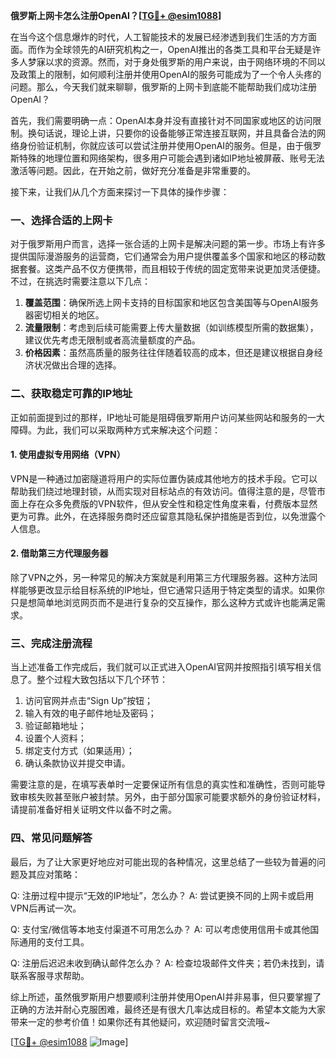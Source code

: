 **俄罗斯上网卡怎么注册OpenAI？[[TG💪+ @esim1088](https://t.me/s/esim1088)]**

在当今这个信息爆炸的时代，人工智能技术的发展已经渗透到我们生活的方方面面。而作为全球领先的AI研究机构之一，OpenAI推出的各类工具和平台无疑是许多人梦寐以求的资源。然而，对于身处俄罗斯的用户来说，由于网络环境的不同以及政策上的限制，如何顺利注册并使用OpenAI的服务可能成为了一个令人头疼的问题。那么，今天我们就来聊聊，俄罗斯的上网卡到底能不能帮助我们成功注册OpenAI？

首先，我们需要明确一点：OpenAI本身并没有直接针对不同国家或地区的访问限制。换句话说，理论上讲，只要你的设备能够正常连接互联网，并且具备合法的网络身份验证机制，你就应该可以尝试注册并使用OpenAI的服务。但是，由于俄罗斯特殊的地理位置和网络架构，很多用户可能会遇到诸如IP地址被屏蔽、账号无法激活等问题。因此，在开始之前，做好充分准备是非常重要的。

接下来，让我们从几个方面来探讨一下具体的操作步骤：

### 一、选择合适的上网卡

对于俄罗斯用户而言，选择一张合适的上网卡是解决问题的第一步。市场上有许多提供国际漫游服务的运营商，它们通常会为用户提供覆盖多个国家和地区的移动数据套餐。这类产品不仅方便携带，而且相较于传统的固定宽带来说更加灵活便捷。不过，在挑选时需要注意以下几点：

1. **覆盖范围**：确保所选上网卡支持的目标国家和地区包含美国等与OpenAI服务器密切相关的地区。
2. **流量限制**：考虑到后续可能需要上传大量数据（如训练模型所需的数据集），建议优先考虑无限制或者高流量额度的产品。
3. **价格因素**：虽然高质量的服务往往伴随着较高的成本，但还是建议根据自身经济状况做出合理的选择。

### 二、获取稳定可靠的IP地址

正如前面提到过的那样，IP地址可能是阻碍俄罗斯用户访问某些网站和服务的一大障碍。为此，我们可以采取两种方式来解决这个问题：

#### 1. 使用虚拟专用网络（VPN）
VPN是一种通过加密隧道将用户的实际位置伪装成其他地方的技术手段。它可以帮助我们绕过地理封锁，从而实现对目标站点的有效访问。值得注意的是，尽管市面上存在众多免费版的VPN软件，但从安全性和稳定性角度来看，付费版本显然更为可靠。此外，在选择服务商时还应留意其隐私保护措施是否到位，以免泄露个人信息。

#### 2. 借助第三方代理服务器
除了VPN之外，另一种常见的解决方案就是利用第三方代理服务器。这种方法同样能够更改显示给目标系统的IP地址，但它通常只适用于特定类型的请求。如果你只是想简单地浏览网页而不是进行复杂的交互操作，那么这种方式或许也能满足需求。

### 三、完成注册流程

当上述准备工作完成后，我们就可以正式进入OpenAI官网并按照指引填写相关信息了。整个过程大致包括以下几个环节：

1. 访问官网并点击“Sign Up”按钮；
2. 输入有效的电子邮件地址及密码；
3. 验证邮箱地址；
4. 设置个人资料；
5. 绑定支付方式（如果适用）；
6. 确认条款协议并提交申请。

需要注意的是，在填写表单时一定要保证所有信息的真实性和准确性，否则可能导致审核失败甚至账户被封禁。另外，由于部分国家可能要求额外的身份验证材料，请提前准备好相关证明文件以备不时之需。

### 四、常见问题解答

最后，为了让大家更好地应对可能出现的各种情况，这里总结了一些较为普遍的问题及其应对策略：

Q: 注册过程中提示“无效的IP地址”，怎么办？
A: 尝试更换不同的上网卡或启用VPN后再试一次。

Q: 支付宝/微信等本地支付渠道不可用怎么办？
A: 可以考虑使用信用卡或其他国际通用的支付工具。

Q: 注册后迟迟未收到确认邮件怎么办？
A: 检查垃圾邮件文件夹；若仍未找到，请联系客服寻求帮助。

综上所述，虽然俄罗斯用户想要顺利注册并使用OpenAI并非易事，但只要掌握了正确的方法并耐心克服困难，最终还是有很大几率达成目标的。希望本文能为大家带来一定的参考价值！如果你还有其他疑问，欢迎随时留言交流哦~

[[TG💪+ @esim1088](https://t.me/s/esim1088) ![Image](https://i.postimg.cc/4NQfJmqS/Snipaste-2025-05-13-00-14-12.png)]